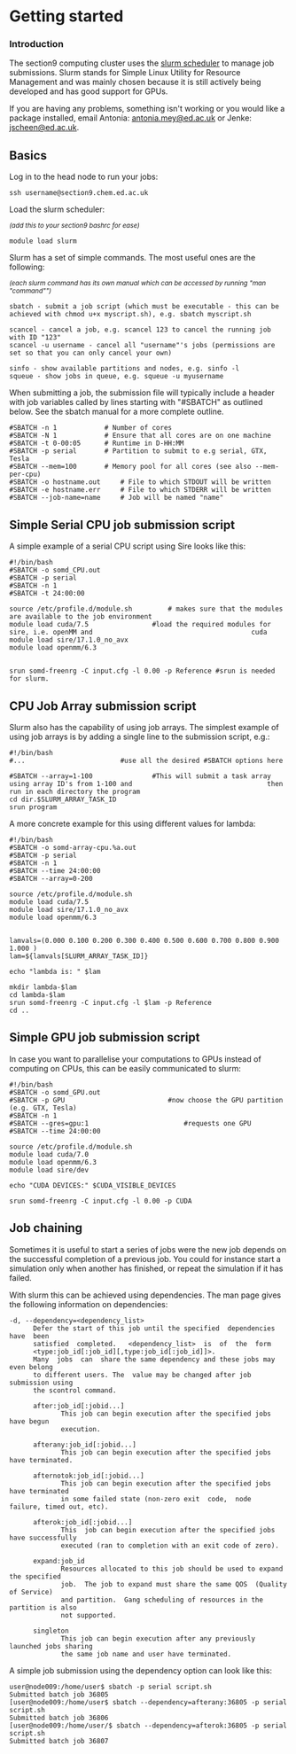 # Getting started

### Introduction

The section9 computing cluster uses the [slurm scheduler](https://slurm.schedmd.com/documentation.html) to manage job submissions.  Slurm stands for Simple Linux Utility for Resource Management and was mainly chosen because it is still actively being developed and has good support for GPUs.

If you are having any problems, something isn't working or you would like a package installed, email Antonia: [antonia.mey@ed.ac.uk](mailto:antonia.mey@ed.ac.uk) or Jenke: [jscheen@ed.ac.uk](mailto:jscheen@ed.ac.uk).

## Basics

Log in to the head node to run your jobs:
```
ssh username@section9.chem.ed.ac.uk
```

Load the slurm scheduler:

<sup>*(add this to your section9 bashrc for ease)*</sup>

```
module load slurm
```

Slurm has a set of simple commands. The most useful ones are the following:

<sub>*(each slurm command has its own manual which can be accessed by running "man "command"")*</sub>

```
sbatch - submit a job script (which must be executable - this can be achieved with chmod u+x myscript.sh), e.g. sbatch myscript.sh

scancel - cancel a job, e.g. scancel 123 to cancel the running job with ID "123"
scancel -u username - cancel all "username"'s jobs (permissions are set so that you can only cancel your own)

sinfo - show available partitions and nodes, e.g. sinfo -l
squeue - show jobs in queue, e.g. squeue -u myusername
```

When submitting a job, the submission file will typically include a header with job variables called by lines starting with "#SBATCH" as outlined below. See the sbatch manual for a more complete outline.

```
#SBATCH -n 1 			# Number of cores
#SBATCH -N 1 			# Ensure that all cores are on one machine
#SBATCH -t 0-00:05 		# Runtime in D-HH:MM
#SBATCH -p serial 		# Partition to submit to e.g serial, GTX, Tesla
#SBATCH --mem=100 		# Memory pool for all cores (see also --mem-per-cpu)
#SBATCH -o hostname.out 	# File to which STDOUT will be written
#SBATCH -e hostname.err 	# File to which STDERR will be written
#SBATCH --job-name=name 	# Job will be named "name" 
```



## Simple Serial CPU job submission script

A simple example of a serial CPU script using Sire looks like this:

```
#!/bin/bash
#SBATCH -o somd_CPU.out
#SBATCH -p serial
#SBATCH -n 1
#SBATCH -t 24:00:00

source /etc/profile.d/module.sh 		# makes sure that the modules are available to the job environment
module load cuda/7.5 				#load the required modules for sire, i.e. openMM and 										cuda
module load sire/17.1.0_no_avx
module load openmm/6.3


srun somd-freenrg -C input.cfg -l 0.00 -p Reference #srun is needed for slurm.
```

## CPU Job Array submission script

Slurm also has the capability of using job arrays. The simplest example of using job arrays is by adding a single line to the submission script, e.g.:

```
#!/bin/bash
#...						#use all the desired #SBATCH options here

#SBATCH --array=1-100 				#This will submit a task array using array ID's from 1-100 and 									then run in each directory the program
cd dir.$SLURM_ARRAY_TASK_ID
srun program
```

 A more concrete example for this using different values for lambda:

```
#!/bin/bash
#SBATCH -o somd-array-cpu.%a.out
#SBATCH -p serial
#SBATCH -n 1
#SBATCH --time 24:00:00
#SBATCH --array=0-200

source /etc/profile.d/module.sh
module load cuda/7.5
module load sire/17.1.0_no_avx
module load openmm/6.3


lamvals=(0.000 0.100 0.200 0.300 0.400 0.500 0.600 0.700 0.800 0.900 1.000 )
lam=${lamvals[SLURM_ARRAY_TASK_ID]}

echo "lambda is: " $lam

mkdir lambda-$lam
cd lambda-$lam
srun somd-freenrg -C input.cfg -l $lam -p Reference
cd ..
```

## Simple GPU job submission script

In case you want to parallelise your computations to GPUs instead of computing on CPUs, this can be easily communicated to slurm:

```
#!/bin/bash
#SBATCH -o somd_GPU.out
#SBATCH -p GPU 							#now choose the GPU partition (e.g. GTX, Tesla)
#SBATCH -n 1
#SBATCH --gres=gpu:1 						#requests one GPU
#SBATCH --time 24:00:00

source /etc/profile.d/module.sh
module load cuda/7.0
module load openmm/6.3
module load sire/dev

echo "CUDA DEVICES:" $CUDA_VISIBLE_DEVICES

srun somd-freenrg -C input.cfg -l 0.00 -p CUDA
```

## Job chaining

Sometimes it is useful to start a series of jobs were the new job depends on the successful completion of a previous job. You could for instance start a simulation only when another has finished, or repeat the simulation if it has failed.

With slurm this can be achieved using dependencies. The man page gives the following information on dependencies:

```
-d, --dependency=<dependency_list>
	  Defer the start of this job until the specified  dependencies  have  been  
	  satisfied  completed.   <dependency_list>  is  of  the  form
	  <type:job_id[:job_id][,type:job_id[:job_id]]>.   
	  Many  jobs  can  share the same dependency and these jobs may even belong 
	  to different users. The  value may be changed after job submission using 
	  the scontrol command.

	  after:job_id[:jobid...]
			 This job can begin execution after the specified jobs have begun 
			 execution.

	  afterany:job_id[:jobid...]
			 This job can begin execution after the specified jobs have terminated.

	  afternotok:job_id[:jobid...]
			 This job can begin execution after the specified jobs have terminated
			 in some failed state (non-zero exit  code,  node  failure, timed out, etc).

	  afterok:job_id[:jobid...]
			 This  job can begin execution after the specified jobs have successfully 
			 executed (ran to completion with an exit code of zero).

	  expand:job_id
			 Resources allocated to this job should be used to expand the specified 
			 job.  The job to expand must share the same QOS  (Quality of Service) 
			 and partition.  Gang scheduling of resources in the partition is also 
			 not supported.

	  singleton
			 This job can begin execution after any previously launched jobs sharing 
			 the same job name and user have terminated.
```

A simple job submission using the dependency option can look like this:

```
user@node009:/home/user$ sbatch -p serial script.sh
Submitted batch job 36805
[user@node009:/home/user$ sbatch --dependency=afterany:36805 -p serial script.sh 
Submitted batch job 36806
[user@node009:/home/user/$ sbatch --dependency=afterok:36805 -p serial script.sh 
Submitted batch job 36807
```
